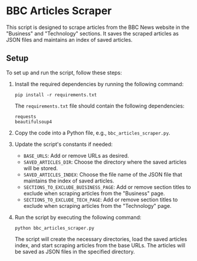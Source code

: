 # BBC Articles Scraper

This script is designed to scrape articles from the BBC News website in the "Business" and "Technology" sections. It saves the scraped articles as JSON files and maintains an index of saved articles.

## Setup

To set up and run the script, follow these steps:

1. Install the required dependencies by running the following command:
   ```
   pip install -r requirements.txt
   ```

   The `requirements.txt` file should contain the following dependencies:
   ```
   requests
   beautifulsoup4
   ```

2. Copy the code into a Python file, e.g., `bbc_articles_scraper.py`.

3. Update the script's constants if needed:
   - `BASE_URLS`: Add or remove URLs as desired.
   - `SAVED_ARTICLES_DIR`: Choose the directory where the saved articles will be stored.
   - `SAVED_ARTICLES_INDEX`: Choose the file name of the JSON file that maintains the index of saved articles.
   - `SECTIONS_TO_EXCLUDE_BUISINESS_PAGE`: Add or remove section titles to exclude when scraping articles from the "Business" page.
   - `SECTIONS_TO_EXCLUDE_TECH_PAGE`: Add or remove section titles to exclude when scraping articles from the "Technology" page.

4. Run the script by executing the following command:
   ```
   python bbc_articles_scraper.py
   ```

   The script will create the necessary directories, load the saved articles index, and start scraping articles from the base URLs. The articles will be saved as JSON files in the specified directory.
